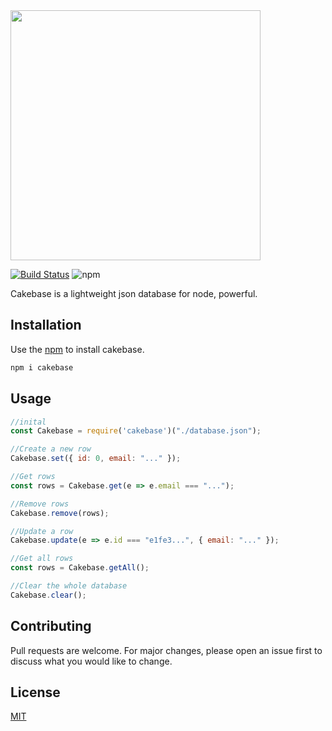 <img src="https://raw.githubusercontent.com/erwinkulasic/Cakebase/master/docs/assets/Cakebase-400.png" width="400px"/>

[![Build Status](https://travis-ci.com/erwinkulasic/Cakebase.svg?branch=master)](https://travis-ci.com/erwinkulasic/Cakebase)
![npm](https://img.shields.io/npm/dw/cakebase?color=success)

Cakebase is a lightweight json database for node, powerful.


## Installation

Use the [npm](https://www.npmjs.com/) to install cakebase.

```bash
npm i cakebase
```

## Usage

```javascript
//inital
const Cakebase = require('cakebase')("./database.json");

//Create a new row
Cakebase.set({ id: 0, email: "..." });

//Get rows
const rows = Cakebase.get(e => e.email === "...");

//Remove rows
Cakebase.remove(rows);

//Update a row
Cakebase.update(e => e.id === "e1fe3...", { email: "..." });

//Get all rows
const rows = Cakebase.getAll();

//Clear the whole database
Cakebase.clear();
```

## Contributing
Pull requests are welcome. For major changes, please open an issue first to discuss what you would like to change.


## License
[MIT](https://github.com/erwinkulasic/Cakebase/blob/master/LICENSE)
